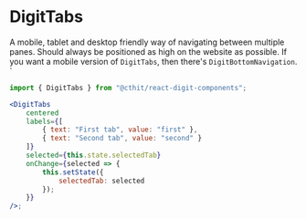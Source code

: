 # DigitTabs

A mobile, tablet and desktop friendly way of navigating between multiple panes. Should always be positioned as high on the website as possible. If you want a mobile version of `DigitTabs`, then there's `DigitBottomNavigation`. `

```jsx
import { DigitTabs } from "@cthit/react-digit-components";

<DigitTabs
    centered
    labels={[
        { text: "First tab", value: "first" },
        { text: "Second tab", value: "second" }
    ]}
    selected={this.state.selectedTab}
    onChange={selected => {
        this.setState({
            selectedTab: selected
        });
    }}
/>;
```
